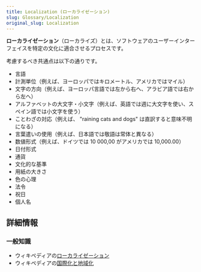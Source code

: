 ```yaml
---
title: Localization (ローカライゼーション)
slug: Glossary/Localization
original_slug: Localization
---
```


**ローカライゼーション**（ローカライズ）とは、ソフトウェアのユーザーインターフェイスを特定の文化に適合させるプロセスです。

考慮するべき共通点は以下の通りです。

- 言語
- 計測単位（例えば、ヨーロッパではキロメートル、アメリカではマイル）
- 文字の方向（例えば、ヨーロッパ言語では左から右へ、アラビア語では右から左へ）
- アルファベットの大文字・小文字（例えば、英語では週に大文字を使い、スペイン語では小文字を使う）
- ことわざの対応（例えば、 "raining cats and dogs" は直訳すると意味不明になる）
- 言葉遣いの使用（例えば、日本語では敬語は常体と異なる）
- 数値形式（例えば、ドイツでは 10 000,00 がアメリカでは 10,000.00）
- 日付形式
- 通貨
- 文化的な基準
- 用紙の大きさ
- 色の心理
- 法令
- 祝日
- 個人名

## 詳細情報

### 一般知識

- ウィキペディアの[ローカライゼーション](https://ja.wikipedia.org/wiki/ローカライゼーション)
- ウィキペディアの[国際化と地域化](https://ja.wikipedia.org/wiki/国際化と地域化)
